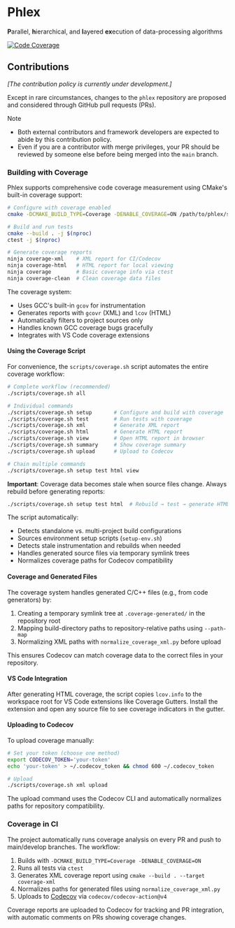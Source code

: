 # Phlex

**P**arallel, **h**ierarchical, and **l**ayered **ex**ecution of data-processing algorithms

[![Code Coverage](https://codecov.io/gh/Framework-R-D/phlex/branch/main/graph/badge.svg)](https://codecov.io/gh/Framework-R-D/phlex)

## Contributions

_[The contribution policy is currently under development.]_

Except in rare circumstances, changes to the `phlex` repository are proposed and considered through GitHub pull requests (PRs).

> [!NOTE]
>
> - Both external contributors and framework developers are expected to abide by this contribution policy.
> - Even if you are a contributor with merge privileges, your PR should be reviewed by someone else before being merged into the `main` branch.

### Building with Coverage

Phlex supports comprehensive code coverage measurement using CMake's built-in coverage support:

```bash
# Configure with coverage enabled
cmake -DCMAKE_BUILD_TYPE=Coverage -DENABLE_COVERAGE=ON /path/to/phlex/source

# Build and run tests
cmake --build . -j $(nproc)
ctest -j $(nproc)

# Generate coverage reports
ninja coverage-xml    # XML report for CI/Codecov
ninja coverage-html   # HTML report for local viewing
ninja coverage        # Basic coverage info via ctest
ninja coverage-clean  # Clean coverage data files
```

The coverage system:

- Uses GCC's built-in `gcov` for instrumentation
- Generates reports with `gcovr` (XML) and `lcov` (HTML)
- Automatically filters to project sources only
- Handles known GCC coverage bugs gracefully
- Integrates with VS Code coverage extensions

#### Using the Coverage Script

For convenience, the `scripts/coverage.sh` script automates the entire coverage workflow:

```bash
# Complete workflow (recommended)
./scripts/coverage.sh all

# Individual commands
./scripts/coverage.sh setup       # Configure and build with coverage
./scripts/coverage.sh test        # Run tests with coverage
./scripts/coverage.sh xml         # Generate XML report
./scripts/coverage.sh html        # Generate HTML report
./scripts/coverage.sh view        # Open HTML report in browser
./scripts/coverage.sh summary     # Show coverage summary
./scripts/coverage.sh upload      # Upload to Codecov

# Chain multiple commands
./scripts/coverage.sh setup test html view
```

**Important**: Coverage data becomes stale when source files change. Always rebuild before generating reports:

```bash
./scripts/coverage.sh setup test html  # Rebuild → test → generate HTML
```

The script automatically:

- Detects standalone vs. multi-project build configurations
- Sources environment setup scripts (`setup-env.sh`)
- Detects stale instrumentation and rebuilds when needed
- Handles generated source files via temporary symlink trees
- Normalizes coverage paths for Codecov compatibility

#### Coverage and Generated Files

The coverage system handles generated C/C++ files (e.g., from code generators) by:

1. Creating a temporary symlink tree at `.coverage-generated/` in the repository root
2. Mapping build-directory paths to repository-relative paths using `--path-map`
3. Normalizing XML paths with `normalize_coverage_xml.py` before upload

This ensures Codecov can match coverage data to the correct files in your repository.

#### VS Code Integration

After generating HTML coverage, the script copies `lcov.info` to the workspace root for VS Code extensions like Coverage Gutters. Install the extension and open any source file to see coverage indicators in the gutter.

#### Uploading to Codecov

To upload coverage manually:

```bash
# Set your token (choose one method)
export CODECOV_TOKEN='your-token'
echo 'your-token' > ~/.codecov_token && chmod 600 ~/.codecov_token

# Upload
./scripts/coverage.sh xml upload
```

The upload command uses the Codecov CLI and automatically normalizes paths for repository compatibility.

### Coverage in CI

The project automatically runs coverage analysis on every PR and push to main/develop branches. The workflow:

1. Builds with `-DCMAKE_BUILD_TYPE=Coverage -DENABLE_COVERAGE=ON`
2. Runs all tests via `ctest`
3. Generates XML coverage report using `cmake --build . --target coverage-xml`
4. Normalizes paths for generated files using `normalize_coverage_xml.py`
5. Uploads to [Codecov](https://codecov.io/gh/Framework-R-D/phlex) via `codecov/codecov-action@v4`

Coverage reports are uploaded to Codecov for tracking and PR integration, with automatic comments on PRs showing coverage changes.

